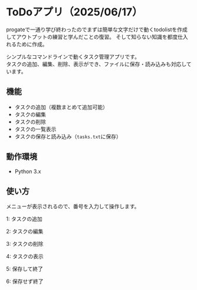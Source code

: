 # ToDoアプリ（2025/06/17）

progateで一通り学び終わったのでまずは簡単な文字だけで動くtodolistを作成してアウトプットの練習と学んだことの復習。
そして知らない知識を都度仕入れるために作成。

シンプルなコマンドラインで動くタスク管理アプリです。  
タスクの追加、編集、削除、表示ができ、ファイルに保存・読み込みも対応しています。

## 機能
- タスクの追加（複数まとめて追加可能）
- タスクの編集
- タスクの削除
- タスクの一覧表示
- タスクの保存と読み込み（`tasks.txt`に保存）

## 動作環境
- Python 3.x

## 使い方
メニューが表示されるので、番号を入力して操作します。

1: タスクの追加

2: タスクの編集

3: タスクの削除

4: タスクの表示

5: 保存して終了

6: 保存せず終了

